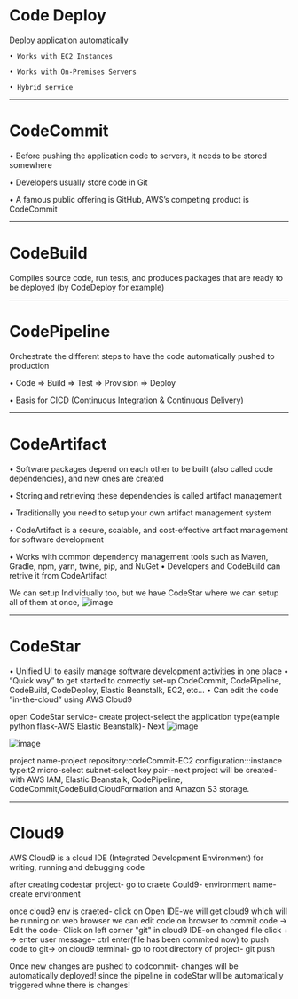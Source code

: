 # Code Deploy

Deploy application automatically

    • Works with EC2 Instances

    • Works with On-Premises Servers

    • Hybrid service
_____________________________________________________________________________________________________________________________________________________________________
# CodeCommit 

• Before pushing the application code to servers, it needs to be stored somewhere

• Developers usually store code in Git

• A famous public offering is GitHub, AWS’s competing product is CodeCommit
_____________________________________________________________________________________________________________________________________________________________________
# CodeBuild

Compiles source code, run tests, and produces packages that are ready to be deployed (by CodeDeploy for example)
_____________________________________________________________________________________________________________________________________________________________________
# CodePipeline

Orchestrate the different steps to have the code automatically pushed to production

• Code => Build => Test => Provision => Deploy

• Basis for CICD (Continuous Integration & Continuous Delivery)
_____________________________________________________________________________________________________________________________________________________________________
# CodeArtifact

• Software packages depend on each other to be built (also called code dependencies), and new ones are created

• Storing and retrieving these dependencies is called artifact management

• Traditionally you need to setup your own artifact management system

• CodeArtifact is a secure, scalable, and cost-effective artifact management for software development

• Works with common dependency management tools such as Maven, Gradle, npm, yarn, twine, pip, and NuGet
• Developers and CodeBuild can retrive it from CodeArtifact

We can setup Individually too, but we have CodeStar where we can setup all of them at once,
![image](https://user-images.githubusercontent.com/107784718/213138269-844923c2-f110-4e0b-b78c-13a8dcb201d2.png)

_____________________________________________________________________________________________________________________________________________________________________
# CodeStar

• Unified UI to easily manage software development activities in one place
• “Quick way” to get started to correctly set-up CodeCommit, CodePipeline, CodeBuild, CodeDeploy, Elastic Beanstalk, EC2, etc...
• Can edit the code ”in-the-cloud” using AWS Cloud9

open CodeStar service- create project-select the application type(eample python flask-AWS Elastic Beanstalk)- Next
![image](https://user-images.githubusercontent.com/107784718/213131078-a3f70a05-bc12-4dc4-8910-85c2353a0a0d.png)

![image](https://user-images.githubusercontent.com/107784718/213131310-e163fe52-1410-4b45-9750-7679569aed18.png)

project name-project repository:codeCommit-EC2 configuration:::instance type:t2 micro-select subnet-select key pair--next
project will be created- with AWS IAM, Elastic Beanstalk, CodePipeline, CodeCommit,CodeBuild,CloudFormation and Amazon S3 storage.
_____________________________________________________________________________________________________________________________________________________________________
# Cloud9

AWS Cloud9 is a cloud IDE (Integrated Development Environment) for writing, running and debugging code

after creating codestar project- go to craete Could9- environment name-create environment

once cloud9 env is craeted-
click on Open IDE-we will get cloud9 which will be running on web browser we can edit code on browser
to commit code -> Edit the code- Click on left corner "git" in cloud9 IDE-on changed file click + -> enter user message- ctrl enter(file has been commited now)
to push code to git-> on cloud9 terminal- go to root directory of project- git push

Once new changes are pushed to codcommit- changes will be automatically deployed! since the pipeline in codeStar will be automatically triggered whne there is changes!
